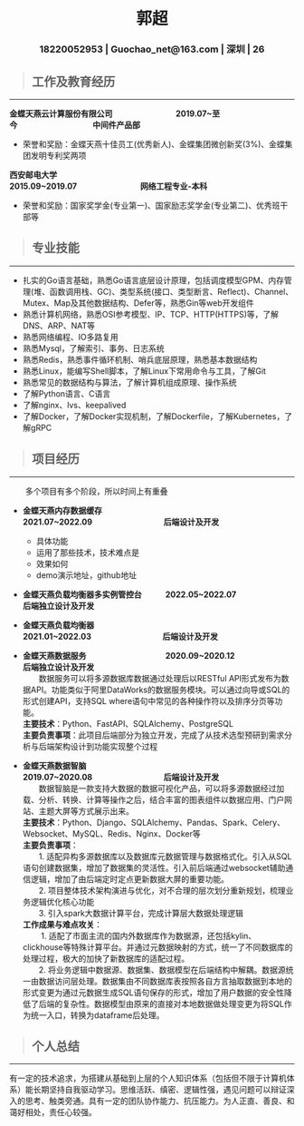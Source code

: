  <center>
     <h1>郭超</h1>
     <h3>18220052953 | Guochao_net@163.com | 深圳 | 26</h3>
 </center>

>## **工作及教育经历**
***
**金蝶天燕云计算服份有限公司&emsp;&emsp;&emsp;&emsp;&emsp;&emsp;&emsp;&emsp;2019.07~至今&emsp;&emsp;&emsp;&emsp;&emsp;&emsp;&emsp;&emsp;&emsp;&ensp;中间件产品部**
+ 荣誉和奖励：金蝶天燕十佳员工(优秀新人)、金蝶集团微创新奖(3%)、金蝶集团发明专利奖两项

**西安邮电大学&emsp;&emsp;&emsp;&emsp;&emsp;&emsp;&emsp;&emsp;&emsp;&emsp;&emsp;&emsp;&emsp;&emsp;&emsp;2015.09~2019.07&emsp;&emsp;&emsp;&emsp;&emsp;&emsp;&emsp;&emsp;网络工程专业-本科**
+ 荣誉和奖励：国家奖学金(专业第一)、国家励志奖学金(专业第二)、优秀班干部等
>## **专业技能**
***
* 扎实的Go语言基础，熟悉Go语言底层设计原理，包括调度模型GPM、内存管理(堆、函数调用栈、GC)、类型系统(接口、类型断言、Reflect)、Channel、Mutex、Map及其他数据结构、Defer等，熟悉Gin等web开发组件
* 熟悉计算机网络，熟悉OSI参考模型、IP、TCP、HTTP(HTTPS)等，了解DNS、ARP、NAT等
* 熟悉网络编程、IO多路复用
* 熟悉Mysql，了解索引、事务、日志系统
* 熟悉Redis，熟悉事件循环机制、哨兵底层原理，熟悉基本数据结构
* 熟悉Linux，能编写Shell脚本，了解Linux下常用命令与工具，了解Git
* 熟悉常见的数据结构与算法，了解计算机组成原理、操作系统
* 了解Python语言、C语言
* 了解nginx、lvs、keepalived
* 了解Docker，了解Docker实现机制，了解Dockerfile，了解Kubernetes，了解gRPC
>## **项目经历**
***
 &emsp;&emsp;多个项目有多个阶段，所以时间上有重叠
+ **金蝶天燕内存数据缓存&emsp;&emsp;&emsp;&emsp;&emsp;&emsp;&emsp;&emsp;2021.07~2022.09&emsp;&emsp;&emsp;&emsp;&emsp;&emsp;&emsp;&emsp;&emsp;后端设计及开发**
    * 具体功能 
    * 运用了那些技术，技术难点是
    * 效果如何
    * demo演示地址，github地址 
+ **金蝶天燕负载均衡器多实例管控台&emsp;&emsp;&emsp;2022.05~2022.07&emsp;&emsp;&emsp;&emsp;&emsp;&emsp;&emsp;后端独立设计及开发**
+ **金蝶天燕负载均衡器&emsp;&emsp;&emsp;&emsp;&emsp;&emsp;&emsp;&emsp;&emsp;2021.01~2022.03&emsp;&emsp;&emsp;&emsp;&emsp;&emsp;&emsp;&emsp;&emsp;后端设计及开发**

+ **金蝶天燕数据服务&emsp;&emsp;&emsp;&emsp;&emsp;&emsp;&emsp;&emsp;&emsp;&emsp;2020.09~2020.12&emsp;&emsp;&emsp;&emsp;&emsp;&emsp;&emsp;后端独立设计及开发**  
&emsp;&emsp;数据服务可以将多源数据库数据通过处理后以RESTful API形式发布为数据API。功能类似于阿里DataWorks的数据服务模块。可以通过向导或SQL的形式创建API，支持SQL where语句中常见的各种操作符以及排序分页等功能。  
**主要技术**：Python、FastAPI、SQLAlchemy、PostgreSQL  
**主要负责事项**：此项目后端部分为独立开发，完成了从技术选型预研到需求分析与后端架构设计到功能实现整个过程 
+ **金蝶天燕数据智脑&emsp;&emsp;&emsp;&emsp;&emsp;&emsp;&emsp;&emsp;&emsp;&emsp;2019.07~2020.08&emsp;&emsp;&emsp;&emsp;&emsp;&emsp;&emsp;&emsp;&emsp;后端设计及开发**  
&emsp;&emsp;数据智脑是一款支持大数据的数据可视化产品，可以将多源数据经过加载、分析、转换、计算等操作之后，结合丰富的图表组件以数据应用、门户网站、主题大屏等方式展示出来。  
**主要技术**：Python、Django、SQLAlchemy、Pandas、Spark、Celery、Websocket、MySQL、Redis、Nginx、Docker等  
**主要负责事项**：  
&emsp;&emsp;1. 适配异构多源数据库以及数据库元数据管理与数据格式化。引入从SQL语句创建数据集，增加了数据集的灵活性。引入前后端通过websocket辅助通信逻辑，增加了由后端定时定点更新数据大屏的重要功能。  
&emsp;&emsp;2. 项目整体技术架构演进与优化，对不合理的层次划分重新规划，梳理业务逻辑优化核心功能  
&emsp;&emsp;3. 引入spark大数据计算平台，完成计算层大数据处理逻辑  
**工作成果与难点攻关**：  
&emsp;&emsp; 1. 适配了市面主流的国内外数据库作为数据源，还包括kylin、clickhouse等特殊计算平台。并通过元数据映射的方式，统一了不同数据库的处理过程，极大的加快了新数据库的适配过程。  
&emsp;&emsp;2. 将业务逻辑中数据源、数据集、数据模型在后端结构中解耦。数据源统一由数据访问层处理。数据集由不同数据库表按照各自方言抽取数据到本地的形式变更为通过元数据生成SQL语句保存的形式，增加了用户数据的安全性降低了后端的复杂性。数据模型由原来的直接对本地数据做处理变更为将SQL作为统一入口，转换为dataframe后处理。
>## **个人总结**
***
有一定的技术追求，为搭建从基础到上层的个人知识体系（包括但不限于计算机体系）能长期坚持自我驱动学习。思维活跃、缜密、逻辑性强，遇见问题可以辩证深入的思考、触类旁通。具有一定的团队协作能力、抗压能力。为人正直、善良、和蔼好相处，责任心较强。